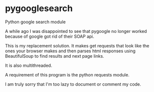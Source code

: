 # pygooglesearch
Python google search module

A while ago I was disappointed to see that pygoogle no longer worked because of google got rid of their SOAP api.

This is my replacement solution. It makes get requests that look like the ones your browser makes and then parses html responses using BeautifulSoup to find results and next page links.

It is also multithreaded.

A requirement of this program is the python requests module.


I am truly sorry that I'm too lazy to document or comment my code.
